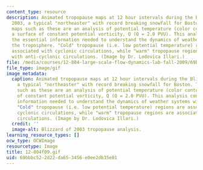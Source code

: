 ```yaml
---
content_type: resource
description: Animated tropopause maps at 12 hour intervals during the Blizzard of
  2003, a typical "northeaster" with record breaking snowfall for Boston. Tropopause
  maps such as these are an analysis of potential temperature (color contours) on
  a surface of constant potential vorticity, Q (Q = 2.0 PVU). This analysis contains
  the essential information needed to understand the dynamics of weather systems within
  the troposphere. "Cold" tropopause (i.e. low potential temperature) regions are
  associated with cyclonic circulations, while "warm" tropopause regions are associated
  with anti-cyclonic circulations. (Image by Dr. Lodovica Illari.)
file: /media/courses/12-804-large-scale-flow-dynamics-lab-fall-2009/69bbbc522d22da653456e0ee2db35e01_12-804f09.gif
file_type: image/gif
image_metadata:
  caption: Animated tropopause maps at 12 hour intervals during the Blizzard of 2003,
    a typical "northeaster" with record breaking snowfall for Boston. Tropopause maps
    such as these are an analysis of potential temperature (color contours) on a surface
    of constant potential vorticity, Q (Q = 2.0 PVU). This analysis contains the essential
    information needed to understand the dynamics of weather systems within the troposphere.
    "Cold" tropopause (i.e. low potential temperature) regions are associated with
    cyclonic circulations, while "warm" tropopause regions are associated with anti-cyclonic
    circulations. (Image by Dr. Lodovica Illari.)
  credit: ''
  image-alt: Blizzard of 2003 tropopause analysis.
learning_resource_types: []
ocw_type: OCWImage
resourcetype: Image
title: 12-804f09.gif
uid: 69bbbc52-2d22-da65-3456-e0ee2db35e01
---
```

